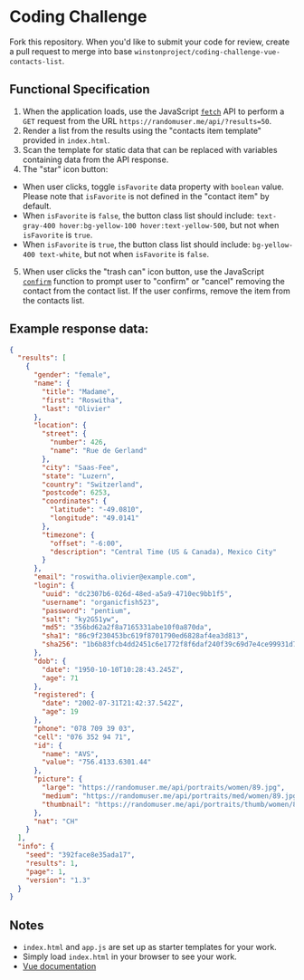 # Coding Challenge

Fork this repository. When you'd like to submit your code for review, create a pull request to merge into base `winstonproject/coding-challenge-vue-contacts-list`.

## Functional Specification

1. When the application loads, use the JavaScript [`fetch`](https://developer.mozilla.org/en-US/docs/Web/API/Fetch_API/Using_Fetch) API to perform a `GET` request from the URL `https://randomuser.me/api/?results=50`.
2. Render a list from the results using the "contacts item template" provided in `index.html`.
3. Scan the template for static data that can be replaced with variables containing data from the API response.
4. The "star" icon button:
  * When user clicks, toggle `isFavorite` data property with `boolean` value. Please note that `isFavorite` is not defined in the "contact item" by default.
  * When `isFavorite` is `false`, the button class list should include: `text-gray-400 hover:bg-yellow-100 hover:text-yellow-500`, but not when `isFavorite` is `true`.
  * When `isFavorite` is `true`, the button class list should include: `bg-yellow-400 text-white`, but not when `isFavorite` is `false`.
5. When user clicks the "trash can" icon button, use the JavaScript [`confirm`](https://developer.mozilla.org/en-US/docs/Web/API/Window/confirm) function to prompt user to "confirm" or "cancel" removing the contact from the contact list. If the user confirms, remove the item from the contacts list.

## Example response data:

```JSON
{
  "results": [
    {
      "gender": "female",
      "name": {
        "title": "Madame",
        "first": "Roswitha",
        "last": "Olivier"
      },
      "location": {
        "street": {
          "number": 426,
          "name": "Rue de Gerland"
        },
        "city": "Saas-Fee",
        "state": "Luzern",
        "country": "Switzerland",
        "postcode": 6253,
        "coordinates": {
          "latitude": "-49.0810",
          "longitude": "49.0141"
        },
        "timezone": {
          "offset": "-6:00",
          "description": "Central Time (US & Canada), Mexico City"
        }
      },
      "email": "roswitha.olivier@example.com",
      "login": {
        "uuid": "dc2307b6-026d-48ed-a5a9-4710ec9bb1f5",
        "username": "organicfish523",
        "password": "pentium",
        "salt": "ky2G51yw",
        "md5": "356bd62a2f8a7165331abe10f0a870da",
        "sha1": "86c9f230453bc619f8701790ed6828af4ea3d813",
        "sha256": "1b6b83fcb4dd2451c6e1772f8f6daf240f39c69d7e4ce99931d7b78ee046a7e4"
      },
      "dob": {
        "date": "1950-10-10T10:28:43.245Z",
        "age": 71
      },
      "registered": {
        "date": "2002-07-31T21:42:37.542Z",
        "age": 19
      },
      "phone": "078 709 39 03",
      "cell": "076 352 94 71",
      "id": {
        "name": "AVS",
        "value": "756.4133.6301.44"
      },
      "picture": {
        "large": "https://randomuser.me/api/portraits/women/89.jpg",
        "medium": "https://randomuser.me/api/portraits/med/women/89.jpg",
        "thumbnail": "https://randomuser.me/api/portraits/thumb/women/89.jpg"
      },
      "nat": "CH"
    }
  ],
  "info": {
    "seed": "392face8e35ada17",
    "results": 1,
    "page": 1,
    "version": "1.3"
  }
}
```

## Notes

* `index.html` and `app.js` are set up as starter templates for your work.
* Simply load `index.html` in your browser to see your work.
* [Vue documentation](https://vuejs.org/v2/guide/)
